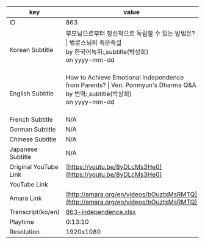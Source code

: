 |  key  |  value  |
|-------|---------|
| ID            | 863 |
| Korean Subtitle | 부모님으로부터 정신적으로 독립할 수 있는 방법은? \| 법륜스님의 즉문즉설<br>by 한국어녹취:,subtitle(박상희)<br>on yyyy-mm-dd<br><br>|
| English Subtitle | How to Achieve Emotional Independence from Parents? \| Ven. Pomnyun's Dharma Q&A<br>by 번역:,subtitle(박상희)<br>on yyyy-mm-dd<br><br>|
| French Subtitle | N/A |
| German Subtitle | N/A |
| Chinese Subtitle | N/A |
| Japanese Subtitle | N/A |
| Original YouTube Link  | [https://youtu.be/8yDLcMs3He0](https://youtu.be/8yDLcMs3He0) |
| YouTube Link  |  |
| Amara Link    | [http://amara.org/en/videos/bOuztxMsRMTQ](http://amara.org/en/videos/bOuztxMsRMTQ) |
| Transcript(ko/en) | [863-independence.xlsx](https://github.com/jungtosociety/dharma-qna/raw/master/sub/863/863-independence.xlsx) |
| Playtime | 0:13:10 |
| Resolution | 1920x1080|
